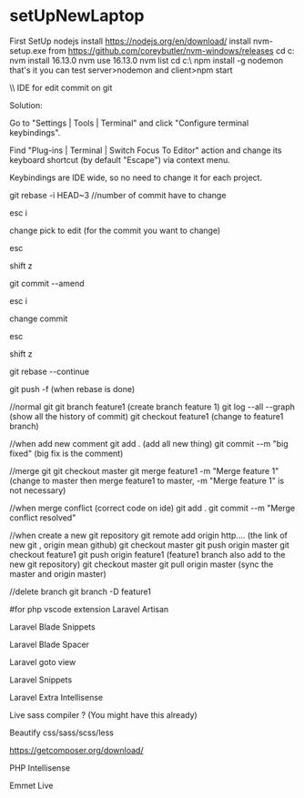# setUpNewLaptop
First
SetUp nodejs
install https://nodejs.org/en/download/
install nvm-setup.exe from https://github.com/coreybutler/nvm-windows/releases
cd c:\
nvm install 16.13.0
nvm use 16.13.0
nvm list
cd c:\ 
npm install -g nodemon
that's it
you can test server>nodemon and client>npm start



\\\ IDE for edit commit on git

Solution:

Go to "Settings | Tools | Terminal" and click "Configure terminal keybindings".

Find "Plug-ins | Terminal | Switch Focus To Editor" action and change its keyboard shortcut (by default "Escape") via context menu.

Keybindings are IDE wide, so no need to change it for each project.

 git rebase -i HEAD~3 //number of commit have to change
 
 
 esc i 
 
 change pick to edit (for the commit you want to change)
 
 esc
 
 shift z
 
 git commit --amend   
 
 esc i 
 
 change commit
 
 esc
 
 shift z
 
 git rebase --continue
 
 git push -f (when rebase is done) 
  

 //normal git
git branch feature1 (create branch feature 1)
git log --all --graph (show all the history of commit)
git checkout feature1 (change to feature1 branch)

//when add new comment
git add .   (add all new thing)
git commit --m "big fixed" (big fix is the comment)

//merge git 
git checkout master
git merge feature1 -m "Merge feature 1" (change to master then merge feature1 to master, -m "Merge feature 1" is not necessary)

//when merge conflict
(correct code on ide)
git add .
git commit --m "Merge conflict resolved"

//when create a new git repository
git remote add origin http.... (the link of new git , origin mean github)
git checkout master
git push origin master
git checkout feature1
git push origin feature1  (feature1 branch also add to the new git repository)
git checkout master
git pull origin master (sync the master and origin master)

//delete branch
git branch -D feature1







#for php vscode extension
Laravel Artisan

Laravel Blade Snippets

Laravel Blade Spacer

Laravel goto view

Laravel Snippets

Laravel Extra Intellisense

Live sass compiler ? (You might have this already)

Beautify css/sass/scss/less

https://getcomposer.org/download/

PHP Intellisense

Emmet Live
